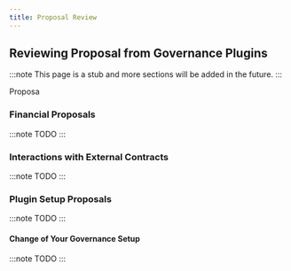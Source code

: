 ```yaml
---
title: Proposal Review
---
```


## Reviewing Proposal from Governance Plugins

:::note
This page is a stub and more sections will be added in the future.
:::

Proposa

### Financial Proposals

:::note
TODO
:::

### Interactions with External Contracts

:::note
TODO
:::

### Plugin Setup Proposals

:::note
TODO
:::

#### Change of Your Governance Setup

:::note
TODO
:::

